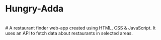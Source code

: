 # Hungry-Adda
<br>
# A restaurant finder web-app created using HTML, CSS & JavaScript. It uses an API to fetch data about restaurants in selected areas.
